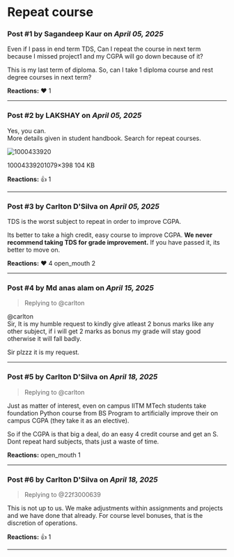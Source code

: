 # Repeat course

### Post #1 by **Sagandeep Kaur** on *April 05, 2025*
Even if I pass in end term TDS, Can I repeat the course in next term because I missed project1 and my CGPA will go down because of it?

This is my last term of diploma. So, can I take 1 diploma course and rest degree courses in next term?

**Reactions:** ❤️ 1

---

### Post #2 by **LAKSHAY** on *April 05, 2025*
Yes, you can.  
More details given in student handbook. Search for repeat courses.

![1000433920](https://europe1.discourse-cdn.com/flex013/uploads/iitm/optimized/3X/0/3/03024426b9416b9dc7e7ecffa58a7123dae81036_2_690x254.jpeg)

10004339201079×398 104 KB

**Reactions:** 👍 1

---

### Post #3 by **Carlton D'Silva** on *April 05, 2025*
TDS is the worst subject to repeat in order to improve CGPA.

Its better to take a high credit, easy course to improve CGPA. **We never recommend taking TDS for grade improvement.** If you have passed it, its better to move on.

**Reactions:** ❤️ 4 open_mouth 2

---

### Post #4 by **Md anas alam** on *April 15, 2025*
> Replying to @carlton

@carlton  
Sir, It is my humble request to kindly give atleast 2 bonus marks like any other subject, if i will get 2 marks as bonus my grade will stay good otherwise it will fall badly.

Sir plzzz it is my request.

---

### Post #5 by **Carlton D'Silva** on *April 18, 2025*
> Replying to @carlton

Just as matter of interest, even on campus IITM MTech students take foundation Python course from BS Program to artificially improve their on campus CGPA (they take it as an elective).

So if the CGPA is that big a deal, do an easy 4 credit course and get an S. Dont repeat hard subjects, thats just a waste of time.

**Reactions:** open_mouth 1

---

### Post #6 by **Carlton D'Silva** on *April 18, 2025*
> Replying to @22f3000639

This is not up to us. We make adjustments within assignments and projects and we have done that already. For course level bonuses, that is the discretion of operations.

**Reactions:** 👍 1

---
